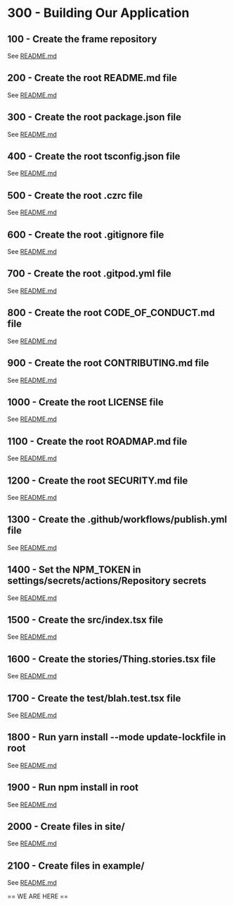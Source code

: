 # 300 - Building Our Application

## 100 - Create the frame repository

See [README.md](./100/README.md)

## 200 - Create the root README.md file

See [README.md](./200/README.md)

## 300 - Create the root package.json file

See [README.md](./300/README.md)

## 400 - Create the root tsconfig.json file

See [README.md](./400/README.md)

## 500 - Create the root .czrc file

See [README.md](./500/README.md)

## 600 - Create the root .gitignore file

See [README.md](./600/README.md)

## 700 - Create the root .gitpod.yml file

See [README.md](./700/README.md)

## 800 - Create the root CODE_OF_CONDUCT.md file

See [README.md](./800/README.md)

## 900 - Create the root CONTRIBUTING.md file

See [README.md](./900/README.md)

## 1000 - Create the root LICENSE file

See [README.md](./1000/README.md)

## 1100 - Create the root ROADMAP.md file

See [README.md](./1100/README.md)

## 1200 - Create the root SECURITY.md file

See [README.md](./1200/README.md)

## 1300 - Create the .github/workflows/publish.yml file

See [README.md](./1300/README.md)

## 1400 - Set the NPM_TOKEN in settings/secrets/actions/Repository secrets

See [README.md](./1400/README.md)

## 1500 - Create the src/index.tsx file

See [README.md](./1500/README.md)

## 1600 - Create the stories/Thing.stories.tsx file

See [README.md](./1600/README.md)

## 1700 - Create the test/blah.test.tsx file

See [README.md](./1700/README.md)

## 1800 - Run yarn install --mode update-lockfile in root

See [README.md](./1800/README.md)

## 1900 - Run npm install in root

See [README.md](./1900/README.md)

## 2000 - Create files in site/

See [README.md](./2000/README.md)

## 2100 - Create files in example/

See [README.md](./2100/README.md)

== WE ARE HERE ==
